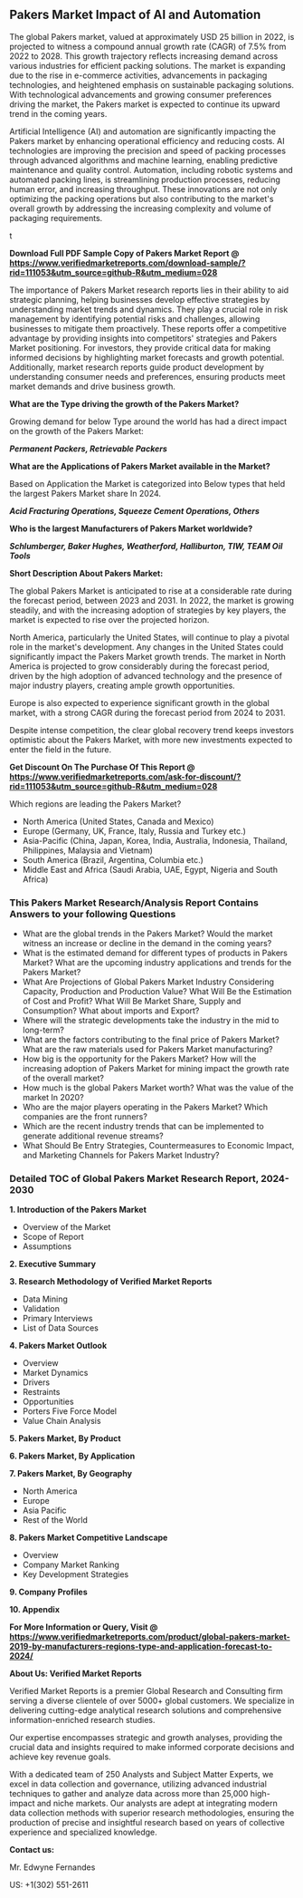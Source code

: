 <h2>Pakers Market Impact of AI and Automation</h2><p>The global Pakers market, valued at approximately USD 25 billion in 2022, is projected to witness a compound annual growth rate (CAGR) of 7.5% from 2022 to 2028. This growth trajectory reflects increasing demand across various industries for efficient packing solutions. The market is expanding due to the rise in e-commerce activities, advancements in packaging technologies, and heightened emphasis on sustainable packaging solutions. With technological advancements and growing consumer preferences driving the market, the Pakers market is expected to continue its upward trend in the coming years.</p><p>Artificial Intelligence (AI) and automation are significantly impacting the Pakers market by enhancing operational efficiency and reducing costs. AI technologies are improving the precision and speed of packing processes through advanced algorithms and machine learning, enabling predictive maintenance and quality control. Automation, including robotic systems and automated packing lines, is streamlining production processes, reducing human error, and increasing throughput. These innovations are not only optimizing the packing operations but also contributing to the market's overall growth by addressing the increasing complexity and volume of packaging requirements.</p>t</p><p id="" class=""><strong>Download Full PDF Sample Copy of Pakers Market Report @ <a href="https://www.verifiedmarketreports.com/download-sample/?rid=111053&utm_source=github-R&utm_medium=028" target="_blank">https://www.verifiedmarketreports.com/download-sample/?rid=111053&utm_source=github-R&utm_medium=028</a></strong></p><p>The importance of&nbsp;Pakers Market research reports lies in their ability to aid strategic planning, helping businesses develop effective strategies by understanding market trends and dynamics. They play a crucial role in risk management by identifying potential risks and challenges, allowing businesses to mitigate them proactively. These reports offer a competitive advantage by providing insights into competitors' strategies and Pakers Market positioning. For investors, they provide critical data for making informed decisions by highlighting market forecasts and growth potential. Additionally, market research reports guide product development by understanding consumer needs and preferences, ensuring products meet market demands and drive business growth.</p><p><strong>What are the&nbsp;Type driving the growth of the Pakers Market?</strong></p><p id="" class="">Growing demand for below Type around the world has had a direct impact on the growth of the Pakers Market:</p><em><strong>Permanent Packers, Retrievable Packers</strong></em></p><strong>What are the&nbsp;Applications&nbsp;of Pakers Market available in the Market?</strong></p><p id="" class="">Based on Application the Market is categorized into Below types that held the largest Pakers Market share In 2024.</p><em><strong>Acid Fracturing Operations, Squeeze Cement Operations, Others</strong></em></p><strong>Who is the largest Manufacturers of Pakers Market worldwide?</strong></p><p><em><strong>Schlumberger, Baker Hughes, Weatherford, Halliburton, TIW, TEAM Oil Tools</strong></em></p><p id="" class=""><strong>Short Description About Pakers Market:</strong></p><p>The global Pakers Market is anticipated to rise at a considerable rate during the forecast period, between 2023 and 2031. In 2022, the market is growing steadily, and with the increasing adoption of strategies by key players, the market is expected to rise over the projected horizon.</p><p>North America, particularly the United States, will continue to play a pivotal role in the market's development. Any changes in the United States could significantly impact the Pakers Market growth trends. The market in North America is projected to grow considerably during the forecast period, driven by the high adoption of advanced technology and the presence of major industry players, creating ample growth opportunities.</p><p>Europe is also expected to experience significant growth in the global market, with a strong CAGR during the forecast period from 2024 to 2031.</p><p>Despite intense competition, the clear global recovery trend keeps investors optimistic about the Pakers Market, with more new investments expected to enter the field in the future.</p><p id="" class=""><strong>Get Discount On The Purchase Of This Report @ <a href="https://www.verifiedmarketreports.com/ask-for-discount/?rid=111053&utm_source=github-R&utm_medium=028" target="_blank">https://www.verifiedmarketreports.com/ask-for-discount/?rid=111053&utm_source=github-R&utm_medium=028</a></strong></p>Which regions are leading the Pakers Market?</p><ul><li>North America (United States, Canada and Mexico)</li><li>Europe (Germany, UK, France, Italy, Russia and Turkey etc.)</li><li>Asia-Pacific (China, Japan, Korea, India, Australia, Indonesia, Thailand, Philippines, Malaysia and Vietnam)</li><li>South America (Brazil, Argentina, Columbia etc.)</li><li>Middle East and Africa (Saudi Arabia, UAE, Egypt, Nigeria and South Africa)</li></ul><h3 id="" class="">This Pakers Market Research/Analysis Report Contains Answers to your following Questions</h3><ul><li>What are the global trends in the Pakers Market? Would the market witness an increase or decline in the demand in the coming years?</li><li>What is the estimated demand for different types of products in Pakers Market? What are the upcoming industry applications and trends for the Pakers Market?</li><li>What Are Projections of Global Pakers Market Industry Considering Capacity, Production and Production Value? What Will Be the Estimation of Cost and Profit? What Will Be Market Share, Supply and Consumption? What about imports and Export?</li><li>Where will the strategic developments take the industry in the mid to long-term?</li><li>What are the factors contributing to the final price of Pakers Market? What are the raw materials used for Pakers Market manufacturing?</li><li>How big is the opportunity for the Pakers Market? How will the increasing adoption of Pakers Market for mining impact the growth rate of the overall market?</li><li>How much is the global Pakers Market worth? What was the value of the market In 2020?</li><li>Who are the major players operating in the Pakers Market? Which companies are the front runners?</li><li>Which are the recent industry trends that can be implemented to generate additional revenue streams?</li><li>What Should Be Entry Strategies, Countermeasures to Economic Impact, and Marketing Channels for Pakers Market Industry?</li></ul><h3 id="" class="">Detailed TOC of Global Pakers Market Research Report, 2024-2030</h3><p id="" class=""><strong>1. Introduction of the Pakers Market</strong></p><ul><li>Overview of the Market</li><li>Scope of Report</li><li>Assumptions</li></ul><p id="" class=""><strong>2. Executive Summary</strong></p><p id="" class=""><strong>3. Research Methodology of Verified Market Reports</strong></p><ul><li>Data Mining</li><li>Validation</li><li>Primary Interviews</li><li>List of Data Sources</li></ul><p id="" class=""><strong>4. Pakers Market Outlook</strong></p><ul><li>Overview</li><li>Market Dynamics</li><li>Drivers</li><li>Restraints</li><li>Opportunities</li><li>Porters Five Force Model</li><li>Value Chain Analysis</li></ul><p id="" class=""><strong>5. Pakers Market, By Product</strong></p><p id="" class=""><strong>6. Pakers Market, By Application</strong></p><p id="" class=""><strong>7. Pakers Market, By Geography</strong></p><ul><li>North America</li><li>Europe</li><li>Asia Pacific</li><li>Rest of the World</li></ul><p id="" class=""><strong>8. Pakers Market Competitive Landscape</strong></p><ul><li>Overview</li><li>Company Market Ranking</li><li>Key Development Strategies</li></ul><p id="" class=""><strong>9. Company Profiles</strong></p><p id="" class=""><strong>10. Appendix</strong></p><p id="" class=""><strong>For More Information or Query, Visit @ <a href="https://www.verifiedmarketreports.com/product/global-pakers-market-2019-by-manufacturers-regions-type-and-application-forecast-to-2024/" target="_blank">https://www.verifiedmarketreports.com/product/global-pakers-market-2019-by-manufacturers-regions-type-and-application-forecast-to-2024/</a></strong></p><p id="" class=""><strong>About Us: Verified Market Reports</strong></p><p id="" class="">Verified Market Reports is a premier Global Research and Consulting firm serving a diverse clientele of over 5000+ global customers. We specialize in delivering cutting-edge analytical research solutions and comprehensive information-enriched research studies.</p><p id="" class="">Our expertise encompasses strategic and growth analyses, providing the crucial data and insights required to make informed corporate decisions and achieve key revenue goals.</p><p id="" class="">With a dedicated team of 250 Analysts and Subject Matter Experts, we excel in data collection and governance, utilizing advanced industrial techniques to gather and analyze data across more than 25,000 high-impact and niche markets. Our analysts are adept at integrating modern data collection methods with superior research methodologies, ensuring the production of precise and insightful research based on years of collective experience and specialized knowledge.</p><p id="" class=""><strong>Contact us:</strong></p><p id="" class="">Mr. Edwyne Fernandes</p><p id="" class="">US: +1(302) 551-2611</p>